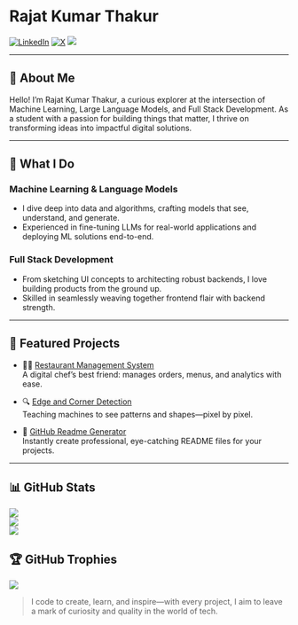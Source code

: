 # Rajat Kumar Thakur

[![LinkedIn](https://img.shields.io/badge/LinkedIn-blue?logo=linkedin)](https://www.linkedin.com/in/rajat-kumar-thakur/)
[![X](https://img.shields.io/badge/X-1DA1F2?logo=x)](https://x.com/RajatKrThakur04)
[![](https://visitcount.itsvg.in/api?id=rajat-kumar-thakur&icon=0&color=0)](https://visitcount.itsvg.in)

---

## 🚀 About Me

Hello! I’m Rajat Kumar Thakur, a curious explorer at the intersection of Machine Learning, Large Language Models, and Full Stack Development. As a student with a passion for building things that matter, I thrive on transforming ideas into impactful digital solutions.

---

## 🧠 What I Do

### Machine Learning & Language Models
- I dive deep into data and algorithms, crafting models that see, understand, and generate.
- Experienced in fine-tuning LLMs for real-world applications and deploying ML solutions end-to-end.

### Full Stack Development
- From sketching UI concepts to architecting robust backends, I love building products from the ground up.
- Skilled in seamlessly weaving together frontend flair with backend strength.

---

## 🌟 Featured Projects

- 🧑‍🍳 [Restaurant Management System](https://github.com/rajat-kumar-thakur/Restaurant-Mangament-System)  
  A digital chef’s best friend: manages orders, menus, and analytics with ease.

- 🔍 [Edge and Corner Detection](https://github.com/rajat-kumar-thakur/Edge-and-Corner-Detection)  
  Teaching machines to see patterns and shapes—pixel by pixel.

- 📝 [GitHub Readme Generator](https://github.com/rajat-kumar-thakur/GithubReadmeGenerator)  
  Instantly create professional, eye-catching README files for your projects.

---

## 📊 GitHub Stats
![](https://github-readme-stats.vercel.app/api?username=rajat-kumar-thakur&theme=dark&hide_border=false&include_all_commits=false&count_private=false)<br/>
![](https://nirzak-streak-stats.vercel.app/?user=rajat-kumar-thakur&theme=dark&hide_border=false)<br/>
![](https://github-readme-stats.vercel.app/api/top-langs/?username=rajat-kumar-thakur&theme=dark&hide_border=false&include_all_commits=false&count_private=false&layout=compact)

## 🏆 GitHub Trophies
![](https://github-profile-trophy.vercel.app/?username=rajat-kumar-thakur&theme=monokai&no-frame=false&no-bg=true&margin-w=4)


> I code to create, learn, and inspire—with every project, I aim to leave a mark of curiosity and quality in the world of tech.
